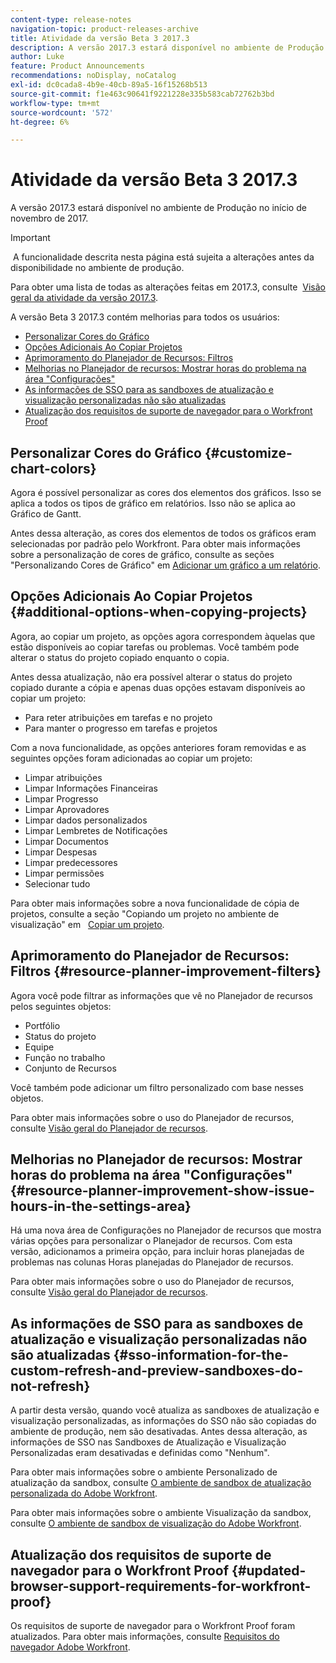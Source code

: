 ```yaml
---
content-type: release-notes
navigation-topic: product-releases-archive
title: Atividade da versão Beta 3 2017.3
description: A versão 2017.3 estará disponível no ambiente de Produção no início de novembro de 2017.
author: Luke
feature: Product Announcements
recommendations: noDisplay, noCatalog
exl-id: dc0cada8-4b9e-40cb-89a5-16f15268b513
source-git-commit: f1e463c90641f9221228e335b583cab72762b3bd
workflow-type: tm+mt
source-wordcount: '572'
ht-degree: 6%

---
```


# Atividade da versão Beta 3 2017.3

A versão 2017.3 estará disponível no ambiente de Produção no início de novembro de 2017.

>[!IMPORTANT]
>
> A funcionalidade descrita nesta página está sujeita a alterações antes da disponibilidade no ambiente de produção.

Para obter uma lista de todas as alterações feitas em 2017.3, consulte  [Visão geral da atividade da versão 2017.3](../../../../product-announcements/product-releases/quarterly-release-archive/2017.3-release-activity/2017-3-release-activity-overview.md).

A versão Beta 3 2017.3 contém melhorias para todos os usuários:

* [Personalizar Cores do Gráfico](#customize-chart-colors)
* [Opções Adicionais Ao Copiar Projetos](#additional-options-when-copying-projects)
* [Aprimoramento do Planejador de Recursos: Filtros](#resource-planner-improvement-filters)
* [Melhorias no Planejador de recursos: Mostrar horas do problema na área &quot;Configurações&quot;](#resource-planner-improvement-show-issue-hours-in-the-settings-area)
* [As informações de SSO para as sandboxes de atualização e visualização personalizadas não são atualizadas](#sso-information-for-the-custom-refresh-and-preview-sandboxes-do-not-refresh)
* [Atualização dos requisitos de suporte de navegador para o Workfront Proof](#updated-browser-support-requirements-for-workfront-proof)

## Personalizar Cores do Gráfico {#customize-chart-colors}

Agora é possível personalizar as cores dos elementos dos gráficos. Isso se aplica a todos os tipos de gráfico em relatórios. Isso não se aplica ao Gráfico de Gantt.

Antes dessa alteração, as cores dos elementos de todos os gráficos eram selecionadas por padrão pelo Workfront. Para obter mais informações sobre a personalização de cores de gráfico, consulte as seções &quot;Personalizando Cores de Gráfico&quot; em [Adicionar um gráfico a um relatório](../../../../reports-and-dashboards/reports/creating-and-managing-reports/add-chart-report.md).

## Opções Adicionais Ao Copiar Projetos {#additional-options-when-copying-projects}

Agora, ao copiar um projeto, as opções agora correspondem àquelas que estão disponíveis ao copiar tarefas ou problemas. Você também pode alterar o status do projeto copiado enquanto o copia.

Antes dessa atualização, não era possível alterar o status do projeto copiado durante a cópia e apenas duas opções estavam disponíveis ao copiar um projeto:

* Para reter atribuições em tarefas e no projeto
* Para manter o progresso em tarefas e projetos

Com a nova funcionalidade, as opções anteriores foram removidas e as seguintes opções foram adicionadas ao copiar um projeto:

* Limpar atribuições
* Limpar Informações Financeiras
* Limpar Progresso
* Limpar Aprovadores
* Limpar dados personalizados
* Limpar Lembretes de Notificações
* Limpar Documentos
* Limpar Despesas
* Limpar predecessores
* Limpar permissões
* Selecionar tudo

Para obter mais informações sobre a nova funcionalidade de cópia de projetos, consulte a seção &quot;Copiando um projeto no ambiente de visualização&quot; em   [Copiar um projeto](../../../../manage-work/projects/manage-projects/copy-project.md).

## Aprimoramento do Planejador de Recursos: Filtros {#resource-planner-improvement-filters}

Agora você pode filtrar as informações que vê no Planejador de recursos pelos seguintes objetos:

* Portfólio
* Status do projeto
* Equipe
* Função no trabalho
* Conjunto de Recursos

Você também pode adicionar um filtro personalizado com base nesses objetos.

Para obter mais informações sobre o uso do Planejador de recursos, consulte [Visão geral do Planejador de recursos](../../../../resource-mgmt/resource-planning/get-started-resource-planner.md). 

## Melhorias no Planejador de recursos: Mostrar horas do problema na área &quot;Configurações&quot; {#resource-planner-improvement-show-issue-hours-in-the-settings-area}

Há uma nova área de Configurações no Planejador de recursos que mostra várias opções para personalizar o Planejador de recursos. Com esta versão, adicionamos a primeira opção, para incluir horas planejadas de problemas nas colunas Horas planejadas do Planejador de recursos.

Para obter mais informações sobre o uso do Planejador de recursos, consulte [Visão geral do Planejador de recursos](../../../../resource-mgmt/resource-planning/get-started-resource-planner.md).

## As informações de SSO para as sandboxes de atualização e visualização personalizadas não são atualizadas {#sso-information-for-the-custom-refresh-and-preview-sandboxes-do-not-refresh}

A partir desta versão, quando você atualiza as sandboxes de atualização e visualização personalizadas, as informações do SSO não são copiadas do ambiente de produção, nem são desativadas. Antes dessa alteração, as informações de SSO nas Sandboxes de Atualização e Visualização Personalizadas eram desativadas e definidas como &quot;Nenhum&quot;.

Para obter mais informações sobre o ambiente Personalizado de atualização da sandbox, consulte [O ambiente de sandbox de atualização personalizada do Adobe Workfront](../../../../administration-and-setup/set-up-workfront/workfront-testing-environments/wf-custom-refresh-sandbox-environment.md).

Para obter mais informações sobre o ambiente Visualização da sandbox, consulte [O ambiente de sandbox de visualização do Adobe Workfront](../../../../administration-and-setup/set-up-workfront/workfront-testing-environments/wf-preview-sandbox-environment.md).

## Atualização dos requisitos de suporte de navegador para o Workfront Proof {#updated-browser-support-requirements-for-workfront-proof}

Os requisitos de suporte de navegador para o Workfront Proof foram atualizados. Para obter mais informações, consulte [Requisitos do navegador Adobe Workfront](../../../../workfront-basics/workfront-browser-requirements.md).
